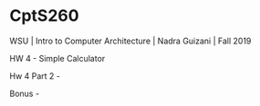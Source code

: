 # CptS260
WSU | Intro to Computer Architecture | Nadra Guizani | Fall 2019

HW 4 - Simple Calculator

Hw 4 Part 2 - 

Bonus - 
